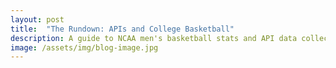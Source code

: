 ```yaml
---
layout: post
title:  "The Rundown: APIs and College Basketball"
description: A guide to NCAA men's basketball stats and API data collection
image: /assets/img/blog-image.jpg
---
```

